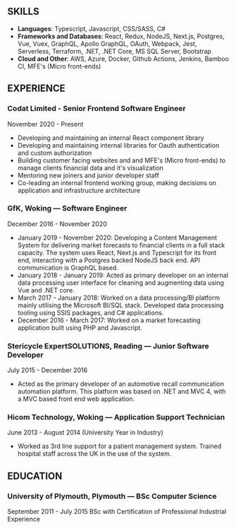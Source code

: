 ## SKILLS

- **Languages​**: Typescript, Javascript, CSS/SASS, C#
- **Frameworks and Databases**​: React, Redux, NodeJS, Next.js, Postgres, Vue, Vuex, GraphQL, Apollo GraphQL, OAuth, Webpack, Jest, Serverless, Terraform, .NET, .NET Core, MS SQL Server, Bootstrap
- **Cloud and Other**​: AWS, Azure, Docker, Github Actions, Jenkins, Bamboo CI, MFE's (Micro front-ends)

## EXPERIENCE

### **Codat Limited** - Senior Frontend Software Engineer
November 2020 - Present

- Developing and maintaining an internal React component library
- Developing and maintaining internal libraries for Oauth authentication and custom authorization
- Building customer facing websites and and MFE's (Micro front-ends) to manage clients financial data and it's visualization
- Mentoring new joiners and junior developer staff
- Co-leading an internal frontend working group, making decisions on application and infrastructure architecture

### **GfK, Woking** ​— Software Engineer

December 2016 - November 2020
- January 2019 - November 2020: Developing a Content Management System for
delivering market forecasts to financial clients in a full stack
capacity. The system uses React, Next.js and Typescript for its front
end, interacting with a Postgres backed NodeJS back end. API
communication is GraphQL based.
- January 2018 - January 2019: Acted as primary developer on an internal
data processing user interface for cleaning and augmenting data using Vue
and .NET core.
- March 2017 - January 2018: Worked on a data processing/BI platform mainly
utilising the Microsoft BI/SQL stack. Developed data processing tooling
using SSIS packages, and C# applications.
- December 2016 - March 2017: Worked on a market forecasting application
built using PHP and Javascript.

### **Stericycle ExpertSOLUTIONS**, Reading ​— Junior Software Developer

July 2015 - December 2016
- Acted as the primary developer of an automotive recall communication
automation platform. This platform was based on .NET and MVC 4, with a
MVC based front end web application.

### **Hicom Technology, Woking** ​— Application Support Technician

June 2013 - August 2014 (University Year in Industry)
- Worked as 3rd line support for a patient management system. Trained
hospital staff across the UK in the use of the system.

## EDUCATION

### **University of Plymouth, Plymouth** ​— BSc Computer Science

September 2011 - July 2015 ​BSc with Certification of Professional Industrial
Experience


